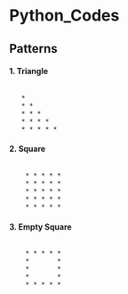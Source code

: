 # Python_Codes
##
## Patterns
#### 1. Triangle

###### 
       * 
       * *
       * * *
       * * * *
       * * * * * 

#### 2. Square
###### 
        * * * * * 
        * * * * *
        * * * * *
        * * * * *
        * * * * *
#### 3. Empty Square
###### 
        * * * * * 
        *       *
        *       *
        *       *
        * * * * *
